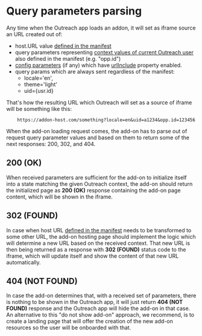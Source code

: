 # Query parameters parsing

Any time when the Outreach app loads an addon, it will set as iframe source an URL created out of:

- host.URL value [defined in the manifest](manifest.md#url)
- query parameters representing [context values of current Outreach user](manifest.md#context) also defined in the manifest (e.g. "opp.id")
- [config parameters](configuration.md) (if any) which have [urlInclude](configuration.md##urlinclude) property enabled.
- query params which are always sent regardless of the manifest:
  - locale='en',
  - theme='light'
  - uid={usr.id}

That's how the resulting URL which Outreach will set as a source of iframe will be something like this:

```http
    https://addon-host.com/something?locale=en&uid=a1234&opp.id=123456
```

When the add-on loading request comes, the add-on has to parse out of request query parameter values and based on them to return some of the next responses: 200, 302, and 404.

## 200 (OK)

When received parameters are sufficient for the add-on to initialize itself into a state matching the given Outreach context, the add-on should return the initialized page as **200 (OK)** response containing the add-on page content, which will be shown in the iframe.

## 302 (FOUND)

In case when host URL [defined in the manifest](manifest.md#url) needs to be transformed to some other URL, the add-on hosting page should implement the logic which will determine a new URL based on the received context. That new URL is then being returned as a response with **302 (FOUND)** status code to the iframe, which will update itself and show the content of that new URL automatically.

## 404 (NOT FOUND)

In case the add-on determines that, with a received set of parameters, there is nothing to be shown in the Outreach app, it will just return **404 (NOT FOUND)** response and the Outreach app will hide the add-on in that case. 
An alternative to this "do not show add-on" approach, we recommend, is to create a landing page that will offer the creation of the new add-on resources so the user will be onboarded with that.
